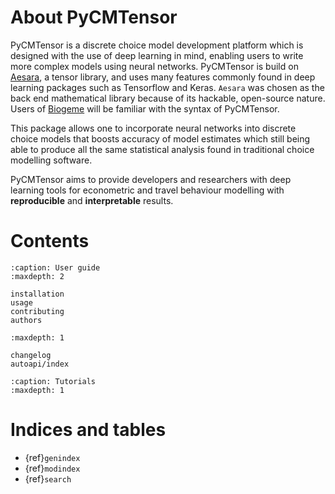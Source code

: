 # About PyCMTensor

PyCMTensor is a discrete choice model development platform which is designed with the use of deep learning in mind, enabling users to write more complex models using neural networks.
PyCMTensor is build on [Aesara](https://github.com/aesara-devs/aesara), a tensor library, and uses many features commonly found in deep learning packages such as Tensorflow and Keras.
`Aesara` was chosen as the back end mathematical library because of its hackable, open-source nature.
Users of [Biogeme](https://biogeme.epfl.ch) will be familiar with the syntax of PyCMTensor.

This package allows one to incorporate neural networks into discrete choice models that boosts accuracy of model estimates which still being able to produce all the same statistical analysis found in traditional choice modelling software.

PyCMTensor aims to provide developers and researchers with deep learning tools for econometric and travel behaviour modelling with **reproducible** and **interpretable** results.

# Contents

```{toctree}
:caption: User guide
:maxdepth: 2

installation
usage
contributing
authors
```

```{toctree}
:maxdepth: 1

changelog
autoapi/index
```

```{toctree}
:caption: Tutorials
:maxdepth: 1

```

# Indices and tables

- {ref}`genindex`
- {ref}`modindex`
- {ref}`search`
